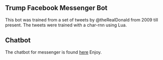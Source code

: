 ## Trump Facebook Messenger Bot

This bot was trained from a set of tweets by @theRealDonald from 2009 till present. The tweets were trained with a char-rnn using Lua.

## Chatbot 

The chatbot for messenger is found [here](https://www.facebook.com/hackmit2017trumpbot/) <break> Enjoy.
